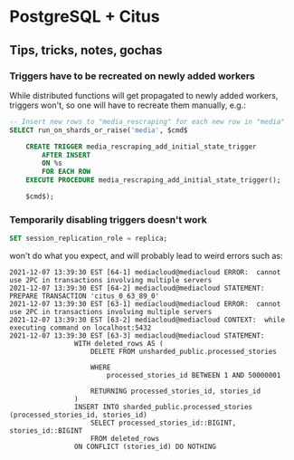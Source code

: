 # PostgreSQL + Citus




## Tips, tricks, notes, gochas


### Triggers have to be recreated on newly added workers


While distributed functions will get propagated to newly added workers, triggers won't, so one will have to recreate them manually, e.g.:

```sql
-- Insert new rows to "media_rescraping" for each new row in "media"
SELECT run_on_shards_or_raise('media', $cmd$

    CREATE TRIGGER media_rescraping_add_initial_state_trigger
        AFTER INSERT
        ON %s
        FOR EACH ROW
    EXECUTE PROCEDURE media_rescraping_add_initial_state_trigger();

    $cmd$);
```


### Temporarily disabling triggers doesn't work

```sql
SET session_replication_role = replica;
```

won't do what you expect, and will probably lead to weird errors such as:

```
2021-12-07 13:39:30 EST [64-1] mediacloud@mediacloud ERROR:  cannot use 2PC in transactions involving multiple servers
2021-12-07 13:39:30 EST [64-2] mediacloud@mediacloud STATEMENT:  PREPARE TRANSACTION 'citus_0_63_89_0'
2021-12-07 13:39:30 EST [63-1] mediacloud@mediacloud ERROR:  cannot use 2PC in transactions involving multiple servers
2021-12-07 13:39:30 EST [63-2] mediacloud@mediacloud CONTEXT:  while executing command on localhost:5432
2021-12-07 13:39:30 EST [63-3] mediacloud@mediacloud STATEMENT:
                WITH deleted_rows AS (
                    DELETE FROM unsharded_public.processed_stories

                    WHERE
                        processed_stories_id BETWEEN 1 AND 50000001

                    RETURNING processed_stories_id, stories_id
                )
                INSERT INTO sharded_public.processed_stories (processed_stories_id, stories_id)
                    SELECT processed_stories_id::BIGINT, stories_id::BIGINT
                    FROM deleted_rows
                ON CONFLICT (stories_id) DO NOTHING
```
